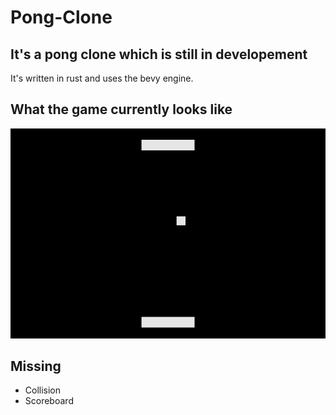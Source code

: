 # Pong-Clone

## It's a pong clone which is still in developement 
It's written in rust and uses the bevy engine.

## What the game currently looks like
<img src="assets/pong-clone-asset.png" />

## Missing

* Collision
* Scoreboard
